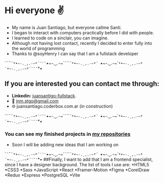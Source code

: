 # Hi everyone ✌️

* My name is Juan Santiago, but everyone callme Santi.
* I began to interact with computers practically before I did with people.
* I learned to code on a sinclair, you can imagine.
* Although not having lost contact, recently I decided to enter fully into the world of programming
* Thanks to @soyHenry I can say that I am a fullstack developer

´¨¯¨`*•~-.¸,.-~*´¨¯¨`*•~-.¸,.-~*´¨¯¨`*•~-.¸,.-~*´ `*•~-.¸,.-~*´`*•~-.¸,.-~*´•~-.¸,.-~*´¨¯¨`*• 

## If you are interested you can contact me through:
* **Linkedin:** [juansantigo-fullstack](https://www.linkedin.com/in/juansantiago-fullstack).
* 📧 jnm.stgo@gmail.com
* 🌐 juansantiago.coderbox.com.ar (in construction)

´¨¯¨`*•~-.¸,.-~*´¨¯¨`*•~-.¸,.-~*´¨¯¨`*•~-.¸,.-~*´ `*•~-.¸,.-~*´`*•~-.¸,.-~*´•~-.¸,.-~*´¨¯¨`*• 

### You can see my finished projects in [my repositories](https://github.com/M1k43lS?tab=repositories)
* Soon I will be adding new ideas that I am working on

´¨¯¨`*•~-.¸,.-~*´¨¯¨`*•~-.¸,.-~*´¨¯¨`*•~-.¸,.-~*´ `*•~-.¸,.-~*´`*•~-.¸,.-~*´•~-.¸,.-~*´¨¯¨`*• 
##Finally, I want to add that I am a frontend specialist, since I have a designer background.
The list of tools I use are:
*HTML5
*CSS3
*Sass
*JavaScript
*React
*Framer-Motion
*Figma
*CorelDraw
*Redux
*Express
*PostgreSQL
*Vite


